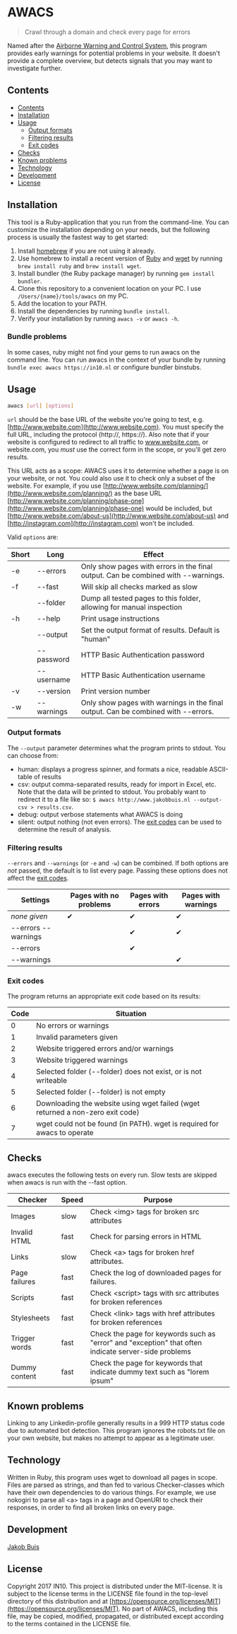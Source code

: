 # AWACS
> Crawl through a domain and check every page for errors

Named after the [Airborne Warning and Control System](https://en.wikipedia.org/wiki/Boeing_E-3_Sentry),
this program provides early warnings for potential problems in your website. It
doesn't provide a complete overview, but detects signals that you may want to
investigate further.

## Contents
- [Contents](#contents)
- [Installation](#installation)
- [Usage](#usage)
  * [Output formats](#output-formats)
  * [Filtering results](#filtering-results)
  * [Exit codes](#exit-codes)
- [Checks](#checks)
- [Known problems](#known-problems)
- [Technology](#technology)
- [Development](#development)
- [License](#license)

## Installation
This tool is a Ruby-application that you run from the command-line. You can
customize the installation depending on your needs, but the following process
is usually the fastest way to get started:

1. Install [homebrew](https://brew.sh/) if you are not using it already.
1. Use homebrew to install a recent version of [Ruby](https://www.ruby-lang.org/en/)
and [wget](https://www.gnu.org/software/wget/) by running `brew install ruby`
and `brew install wget`.
1. Install bundler (the Ruby package manager) by running `gem install bundler`.
1. Clone this repository to a convenient location on your PC. I use
`/Users/{name}/tools/awacs` on my PC.
1. Add the location to your PATH.
1. Install the dependencies by running `bundle install`.
1. Verify your installation by running `awacs -v` or `awacs -h`.

### Bundle problems
In some cases, ruby might not find your gems to run awacs on the command line.
You can run awacs in the context of your bundle by running
`bundle exec awacs https://in10.nl` or configure bundler binstubs.

## Usage
```bash
awacs [url] [options]
```

`url` should be the base URL of the website you're going to test, e.g. [http://www.website.com](http://www.website.com). You must specify the full URL, including the protocol (http://, https://). Also note that if your website is configured to redirect to all traffic to www.website.com, or website.com, you *must* use the correct form in the scope, or you'll get zero results.

This URL acts as a scope: AWACS uses it to determine whether a page is on your website, or not. You could also use it to check only a subset of the website. For example, if you use [http://www.website.com/planning/](http://www.website.com/planning/) as the base URL
[http://www.website.com/planning/phase-one](http://www.website.com/planning/phase-one) would be included, but
[http://www.website.com/about-us](http://www.website.com/about-us) and [http://instagram.com](http://instagram.com) won't
be included.

Valid `options` are:

| Short | Long | Effect |
| ----- | ---- | ------ |
| -e | --errors | Only show pages with errors in the final output. Can be combined with --warnings. |
| -f | --fast | Will skip all checks marked as slow |
|    | --folder | Dump all tested pages to this folder, allowing for manual inspection |
| -h | --help | Print usage instructions |
|    | --output | Set the output format of results. Default is "human" |
|    | --password | HTTP Basic Authentication password |
|    | --username | HTTP Basic Authentication username |
| -v | --version | Print version number |
| -w | --warnings | Only show pages with warnings in the final output. Can be combined with --errors. |

### Output formats
The `--output` parameter determines what the program prints to stdout. You can choose from:
* human: displays a progress spinner, and formats a nice, readable ASCII-table of results
* csv: output comma-separated results, ready for import in Excel, etc. Note that the data will be
printed to stdout. You probably want to redirect it to a file like so:
`$ awacs http://www.jakobbuis.nl --output-csv > results.csv`.
* debug: output verbose statements what AWACS is doing
* silent: output nothing (not even errors). The [exit codes](#exit-codes) can be
 used to determine the result of analysis.

### Filtering results
`--errors` and `--warnings` (or `-e` and `-w`) can be combined. If both options
are *not* passed, the default is to list every page.
Passing these options does not affect the [exit codes](#exit-codes).

| Settings | Pages with no problems | Pages with errors | Pages with warnings |
| -------- | ---------------------- | ----------------- | ------------------- |
| _none given_ | &#10004; | &#10004; | &#10004; |
| --errors --warnings | | &#10004; | &#10004; |
| --errors    | | &#10004; | |
| --warnings    | | | &#10004; |

### Exit codes
The program returns an appropriate exit code based on its results:

| Code | Situation |
| ---- | --------- |
|    0 | No errors or warnings |
|    1 | Invalid parameters given |
|    2 | Website triggered errors and/or warnings |
|    3 | Website triggered warnings |
|    4 | Selected folder (--folder) does not exist, or is not writeable |
|    5 | Selected folder (--folder) is not empty |
|    6 | Downloading the website using wget failed (wget returned a non-zero exit code) |
|    7 | wget could not be found (in PATH). wget is required for awacs to operate |

## Checks
awacs executes the following tests on every run. Slow tests are skipped when awacs
is run with the --fast option.

| Checker | Speed | Purpose |
| ------- | ----- | ------- |
| Images | slow | Check \<img\> tags for broken src attributes |
| Invalid HTML | fast | Check for parsing errors in HTML |
| Links | slow | Check \<a\> tags for broken href attributes. |
| Page failures | fast | Check the log of downloaded pages for failures.|
| Scripts | fast | Check \<script\> tags with src attributes for broken references  |
| Stylesheets | fast | Check \<link\> tags with href attributes for broken references  |
| Trigger words | fast | Check the page for keywords such as "error" and "exception" that often indicate server-side problems  |
| Dummy content | fast | Check the page for keywords that indicate dummy text such as "lorem ipsum"  |

## Known problems
Linking to any Linkedin-profile generally results in a 999 HTTP status code
due to automated bot detection. This program ignores the robots.txt file on your
own website, but makes no attempt to appear as a legitimate user.

## Technology
Written in Ruby, this program uses wget to download all pages in scope. Files are
parsed as strings, and than fed to various Checker-classes which have their own
dependencies to do various things. For example, we use nokogiri to parse all \<a\>
tags in a page and OpenURI to check their responses, in order to find all broken
links on every page.

## Development
[Jakob Buis](http://www.jakobbuis.nl)

## License
Copyright 2017 IN10. This project is distributed under the MIT-license. It is subject to the license terms in the LICENSE file found in the top-level directory of this distribution and at [https://opensource.org/licenses/MIT](https://opensource.org/licenses/MIT). No part of AWACS, including this file, may be copied, modified, propagated, or distributed except according to the terms contained in the LICENSE file.
